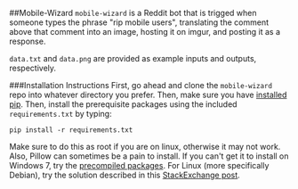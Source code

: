 ##Mobile-Wizard
`mobile-wizard` is a Reddit bot that is trigged when someone types the phrase "rip mobile users", translating the comment above that comment into an image, hosting it on imgur, and posting it as a response.

`data.txt` and `data.png` are provided as example inputs and outputs, respectively.

###Installation Instructions
First, go ahead and clone the `mobile-wizard` repo into whatever directory you prefer. Then, make sure you have [installed pip](http://pip.readthedocs.org/en/latest/installing.html). Then, install the prerequisite packages using the included `requirements.txt` by typing:

`pip install -r requirements.txt`

Make sure to do this as root if you are on linux, otherwise it may not work. Also, Pillow can sometimes be a pain to install. If you can't get it to install on Windows 7, try the [precompiled packages](http://www.lfd.uci.edu/~gohlke/pythonlibs/). For Linux (more specifically Debian), try the solution described in this [StackExchange post](http://unix.stackexchange.com/questions/105265/install-pil-pillow-via-pip-in-debian-testing-jessie).
